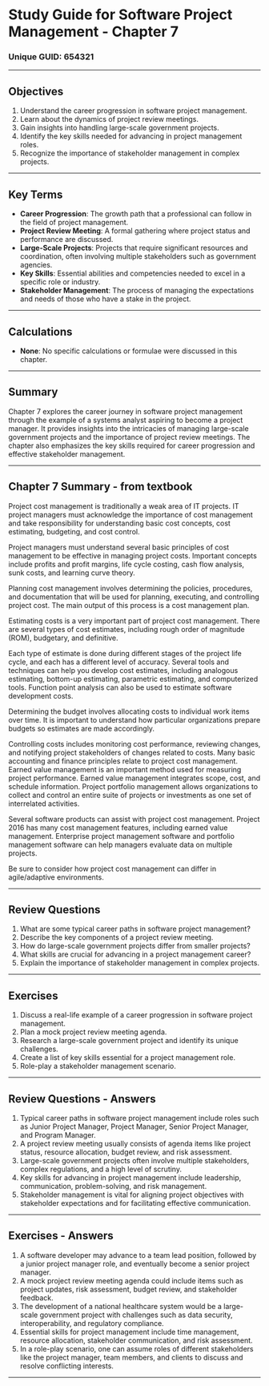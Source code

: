
# Study Guide for Software Project Management - Chapter 7
### Unique GUID: 654321

---

## Objectives

1. Understand the career progression in software project management.
2. Learn about the dynamics of project review meetings.
3. Gain insights into handling large-scale government projects.
4. Identify the key skills needed for advancing in project management roles.
5. Recognize the importance of stakeholder management in complex projects.

---

## Key Terms

- **Career Progression**: The growth path that a professional can follow in the field of project management.
- **Project Review Meeting**: A formal gathering where project status and performance are discussed.
- **Large-Scale Projects**: Projects that require significant resources and coordination, often involving multiple stakeholders such as government agencies.
- **Key Skills**: Essential abilities and competencies needed to excel in a specific role or industry.
- **Stakeholder Management**: The process of managing the expectations and needs of those who have a stake in the project.

---

## Calculations

- **None**: No specific calculations or formulae were discussed in this chapter.

---

## Summary

Chapter 7 explores the career journey in software project management through the example of a systems analyst aspiring to become a project manager. It provides insights into the intricacies of managing large-scale government projects and the importance of project review meetings. The chapter also emphasizes the key skills required for career progression and effective stakeholder management.

---


## Chapter 7 Summary - from textbook
Project cost management is traditionally a weak area of IT projects. IT project managers must acknowledge the importance of cost management and take responsibility for understanding basic cost concepts, cost estimating, budgeting, and cost control.

Project managers must understand several basic principles of cost management to be effective in managing project costs. Important concepts include profits and profit margins, life cycle costing, cash flow analysis, sunk costs, and learning curve theory.

Planning cost management involves determining the policies, procedures, and documentation that will be used for planning, executing, and controlling project cost. The main output of this process is a cost management plan.

Estimating costs is a very important part of project cost management. There are several types of cost estimates, including rough order of magnitude (ROM), budgetary, and definitive.

Each type of estimate is done during different stages of the project life cycle, and each has a different level of accuracy. Several tools and techniques can help you develop cost estimates, including analogous estimating, bottom-up estimating, parametric estimating, and computerized tools. Function point analysis can also be used to estimate software development costs.

Determining the budget involves allocating costs to individual work items over time. It is important to understand how particular organizations prepare budgets so estimates are made accordingly.

Controlling costs includes monitoring cost performance, reviewing changes, and notifying project stakeholders of changes related to costs. Many basic accounting and finance principles relate to project cost management. Earned value management is an important method used for measuring project performance. Earned value management integrates scope, cost, and schedule information. Project portfolio management allows organizations to collect and control an entire suite of projects or investments as one set of interrelated activities.

Several software products can assist with project cost management. Project 2016 has many cost management features, including earned value management. Enterprise project management software and portfolio management software can help managers evaluate data on multiple projects.

Be sure to consider how project cost management can differ in agile/adaptive environments.


---

## Review Questions

1. What are some typical career paths in software project management?
2. Describe the key components of a project review meeting.
3. How do large-scale government projects differ from smaller projects?
4. What skills are crucial for advancing in a project management career?
5. Explain the importance of stakeholder management in complex projects.

---

## Exercises

1. Discuss a real-life example of a career progression in software project management.
2. Plan a mock project review meeting agenda.
3. Research a large-scale government project and identify its unique challenges.
4. Create a list of key skills essential for a project management role.
5. Role-play a stakeholder management scenario.

---

## Review Questions - Answers

1. Typical career paths in software project management include roles such as Junior Project Manager, Project Manager, Senior Project Manager, and Program Manager.
2. A project review meeting usually consists of agenda items like project status, resource allocation, budget review, and risk assessment.
3. Large-scale government projects often involve multiple stakeholders, complex regulations, and a high level of scrutiny.
4. Key skills for advancing in project management include leadership, communication, problem-solving, and risk management.
5. Stakeholder management is vital for aligning project objectives with stakeholder expectations and for facilitating effective communication.

---

## Exercises - Answers

1. A software developer may advance to a team lead position, followed by a junior project manager role, and eventually become a senior project manager.
2. A mock project review meeting agenda could include items such as project updates, risk assessment, budget review, and stakeholder feedback.
3. The development of a national healthcare system would be a large-scale government project with challenges such as data security, interoperability, and regulatory compliance.
4. Essential skills for project management include time management, resource allocation, stakeholder communication, and risk assessment.
5. In a role-play scenario, one can assume roles of different stakeholders like the project manager, team members, and clients to discuss and resolve conflicting interests.

---
